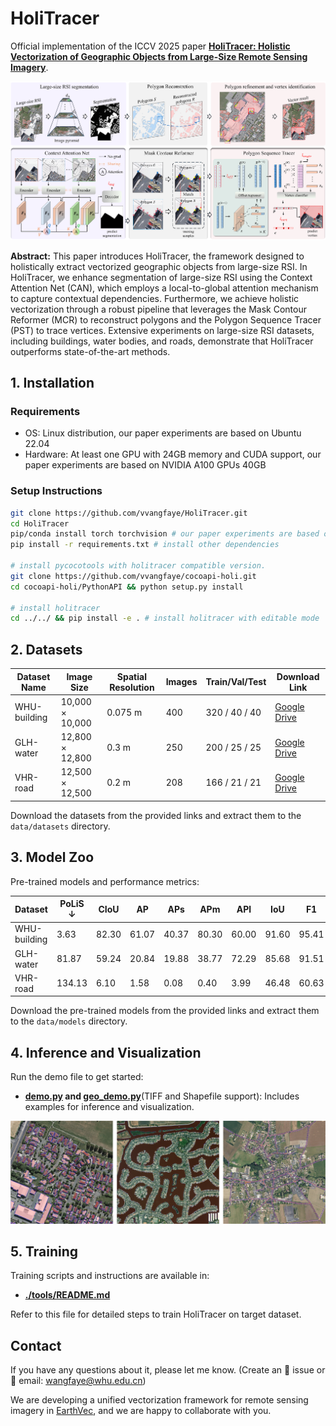 # HoliTracer

Official implementation of the ICCV 2025 paper [**HoliTracer: Holistic Vectorization of Geographic Objects from Large-Size Remote Sensing Imagery**](https://arxiv.org/abs/2507.16251).

![HoliTracer Overview](./resources/holitracer.png)

**Abstract:** This paper introduces HoliTracer, the framework designed to holistically extract vectorized geographic objects from large-size RSI. In HoliTracer, we enhance segmentation of large-size RSI using the Context Attention Net (CAN), which employs a local-to-global attention mechanism to capture contextual dependencies. Furthermore, we achieve holistic vectorization through a robust pipeline that leverages the Mask Contour Reformer (MCR) to reconstruct polygons and the Polygon Sequence Tracer (PST) to trace vertices.  Extensive experiments on large-size RSI datasets, including buildings, water bodies, and roads, demonstrate that HoliTracer outperforms state-of-the-art methods.

## 1. Installation

### Requirements
- OS: Linux distribution, our paper experiments are based on Ubuntu 22.04
- Hardware: At least one GPU with 24GB memory and CUDA support, our paper experiments are based on NVIDIA A100 GPUs 40GB

### Setup Instructions
```bash
git clone https://github.com/vvangfaye/HoliTracer.git
cd HoliTracer
pip/conda install torch torchvision # our paper experiments are based on pytorch 2.5.1
pip install -r requirements.txt # install other dependencies

# install pycocotools with holitracer compatible version.
git clone https://github.com/vvangfaye/cocoapi-holi.git 
cd cocoapi-holi/PythonAPI && python setup.py install

# install holitracer
cd ../../ && pip install -e . # install holitracer with editable mode
```


## 2. Datasets

| Dataset Name   | Image Size      | Spatial Resolution |  Images  | Train/Val/Test | Download Link        |
|----------------|-----------------|--------------------|----------|----------------|----------------------|
| WHU-building   | 10,000 × 10,000 | 0.075 m           | 400      | 320 / 40 / 40  | [Google Drive](https://drive.google.com/drive/folders/1GQ0EnrZh0RRgiSAeELMOf1pAXQCl5qT4?usp=sharing)    |
| GLH-water      | 12,800 × 12,800 | 0.3 m             | 250      | 200 / 25 / 25  | [Google Drive](https://drive.google.com/drive/folders/1OkFI78wkXqXeE2HC4pIferBTOSyTkw0S?usp=sharing)    |
| VHR-road       | 12,500 × 12,500 | 0.2 m             | 208      | 166 / 21 / 21  | [Google Drive](https://drive.google.com/drive/folders/1D_lsDnZVWDUmoJdo0UPaEFpqf1S5dwxo?usp=sharing)    |

Download the datasets from the provided links and extract them to the `data/datasets` directory.

## 3. Model Zoo

Pre-trained models and performance metrics:

| Dataset        | PoLiS ↓ | CIoU  | AP    | APs   | APm   | APl   | IoU   | F1    | Download Link     |
|----------------|---------|-------|-------|-------|-------|-------|-------|-------|-------------------|
| WHU-building   | 3.63    | 82.30 | 61.07 | 40.37 | 80.30 | 60.00 | 91.60 | 95.41 | [Google Drive](https://drive.google.com/drive/folders/1AfUAyUE39Nm85ZADSSP1jAurG-t3KtHQ?usp=sharing) |
| GLH-water      | 81.87   | 59.24 | 20.84 | 19.88 | 38.77 | 72.29 | 85.68 | 91.51 | [Google Drive](https://drive.google.com/drive/folders/1AfUAyUE39Nm85ZADSSP1jAurG-t3KtHQ?usp=sharing) |
| VHR-road       | 134.13  | 6.10  | 1.58  | 0.08  | 0.40  | 3.99  | 46.48 | 60.63 | [Google Drive](https://drive.google.com/drive/folders/17vhqpvFLQmSE5ZtaQl0fZHyoJYpBLrIO?usp=sharing) |

Download the pre-trained models from the provided links and extract them to the `data/models` directory.

## 4. Inference and Visualization

Run the demo file to get started:
- **[demo.py](./demo.py) and [geo_demo.py](./geo_demo.py)**(TIFF and Shapefile support): Includes examples for inference and visualization.

![results](./resources/results.png)

## 5. Training

Training scripts and instructions are available in:
- **[./tools/README.md](./tools/README.md)**

Refer to this file for detailed steps to train HoliTracer on target dataset.


## Contact
If you have any questions about it, please let me know. (Create an 🐛 issue or 📧 email: wangfaye@whu.edu.cn)

We are developing a unified vectorization framework for remote sensing imagery in [EarthVec](https://github.com/vvangfaye/EarthVec), and we are happy to collaborate with you. 
